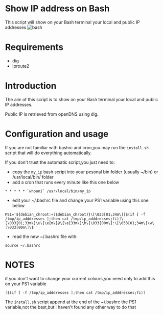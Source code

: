 # Show IP address on Bash

This script will show on your Bash terminal your local and public IP addresses
![bash](https://raw.githubusercontent.com/username/projectname/branch/path/to/bash.png)

# Requirements

- dig
- iproute2

# Introduction

The aim of this script is to  show on your Bash terminal your local and public IP addresses.

Public IP is retrieved from openDNS using dig.

# Configuration and usage

If you are not familiar with bashrc and cron,you may run the `install.sh` script that will do everything automatically.

If you don't trust the automatic script,you just need to:

- copy the `my_ip` bash script into your pesonal bin folder (usually ~/bin) or /usr/local/bin/ folder
- add a cron that runs every minute like this one below

```
* * * * * `whoami` /usr/local/bin/my_ip
```
- edit your  ~/.bashrc file and change your PS1 variable using this one below

```
PS1='${debian_chroot:+($debian_chroot)}\[\033[01;34m\][$(if [ -f /tmp/ip_adddresses ];then cat /tmp/ip_adddresses;fi)]\[\033[01;33m\]\u\[\e[m\]@\[\e[33m\]\h\[\033[00m\]:\[\033[01;34m\]\w\[\033[00m\]\$ '
```

- read the new ~/.bashrc file with

```
source ~/.bashrc
```

# NOTES
if you don't want to change your current colours,you need only to add this on your PS1 variable

```
[$(if [ -f /tmp/ip_adddresses ];then cat /tmp/ip_adddresses;fi)]
```
The `install.sh` script append at the end of the  ~/.bashrc the PS1 variable,not the best,but i haven't found any other way to do that
